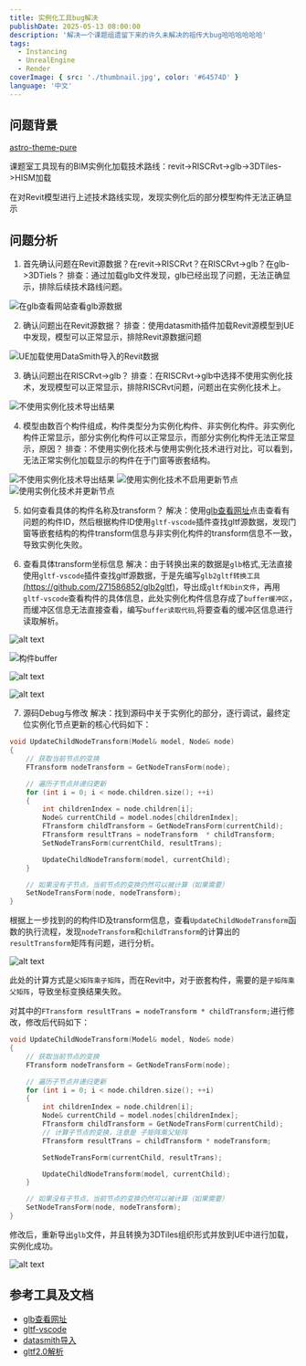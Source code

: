 ```yaml
---
title: 实例化工具bug解决
publishDate: 2025-05-13 08:00:00
description: '解决一个课题组遗留下来的许久未解决的祖传大bug哈哈哈哈哈哈'
tags:
  - Instancing
  - UnrealEngine
  - Render
coverImage: { src: './thumbnail.jpg', color: '#64574D' }
language: '中文'
---
```


## 问题背景

[astro-theme-pure](https://github.com/cworld1/astro-theme-pure)

课题室工具现有的BIM实例化加载技术路线：revit->RISCRvt->glb->3DTiles->HISM加载

在对Revit模型进行上述技术路线实现，发现实例化后的部分模型构件无法正确显示

## 问题分析

1. 首先确认问题在Revit源数据？在revit->RISCRvt？在RISCRvt->glb？在glb->3DTiels？
排查：通过加载glb文件发现，glb已经出现了问题，无法正确显示，排除后续技术路线问题。

![在glb查看网站查看glb源数据](image-11.png)

2. 确认问题出在Revit源数据？
排查：使用datasmith插件加载Revit源模型到UE中发现，模型可以正常显示，排除Revit源数据问题

![UE加载使用DataSmith导入的Revit数据](image-10.png)

3. 确认问题出在RISCRvt->glb？
排查：在RISCRvt->glb中选择不使用实例化技术，发现模型可以正常显示，排除RISCRvt问题，问题出在实例化技术上。

![不使用实例化技术导出结果](image-7.png)

4. 模型由数百个构件组成，构件类型分为实例化构件、非实例化构件。非实例化构件正常显示，部分实例化构件可以正常显示，而部分实例化构件无法正常显示，原因？
排查：不使用实例化技术与使用实例化技术进行对比，可以看到，无法正常实例化加载显示的构件在于门窗等嵌套结构。

![不使用实例化技术导出结果](image-7.png)
![使用实例化技术不启用更新节点](image-8.png)
![使用实例化技术并更新节点](image-9.png)

5. 如何查看具体的构件名称及transform？
解决：使用[glb查看网址](https://remixicon.com/)点击查看有问题的构件ID，然后根据构件ID使用`gltf-vscode`插件查找gltf源数据，发现门窗等嵌套结构的构件transform信息与非实例化构件的transform信息不一致，导致实例化失败。

6. 查看具体transform坐标信息
解决：由于转换出来的数据是`glb`格式,无法直接使用`gltf-vscode`插件查找gltf源数据，于是先编写`glb2gltf转换工具`[(https://github.com/271586852/glb2gltf)](https://github.com/271586852/glb2gltf)，导出成`gltf和bin文件`，再用`gltf-vscode`查看构件的具体信息，此处实例化构件信息存成了`buffer缓冲区`，而缓冲区信息无法直接查看，编写`buffer读取代码`,将要查看的缓冲区信息进行读取解析。

![alt text](image-15.png)

![构件buffer](image-13.png)

![alt text](image-16.png)

![alt text](image-17.png)

7. 源码Debug与修改
解决：找到源码中关于实例化的部分，逐行调试，最终定位实例化节点更新的核心代码如下：

```c++
void UpdateChildNodeTransform(Model& model, Node& node)
{
	// 获取当前节点的变换
	FTransform nodeTransform = GetNodeTransForm(node);

	// 遍历子节点并递归更新
	for (int i = 0; i < node.children.size(); ++i)
	{
		int childrenIndex = node.children[i];
		Node& currentChild = model.nodes[childrenIndex];
		FTransform childTransform = GetNodeTransForm(currentChild);
		FTransform resultTrans = nodeTransform  * childTransform;
		SetNodeTransForm(currentChild, resultTrans);

		UpdateChildNodeTransform(model, currentChild);
	}

	// 如果没有子节点，当前节点的变换仍然可以被计算（如果需要）
	SetNodeTransForm(node, nodeTransform);
}
```

根据上一步找到的的构件ID及transform信息，查看`UpdateChildNodeTransform`函数的执行流程，发现`nodeTransform`和`childTransform`的计算出的`resultTransform`矩阵有问题，进行分析。

![alt text](image-18.png)


此处的计算方式是`父矩阵乘子矩阵`，而在Revit中，对于嵌套构件，需要的是`子矩阵乘父矩阵`，导致坐标变换结果失败。

对其中的`FTransform resultTrans = nodeTransform * childTransform;`进行修改，修改后代码如下：

```c++
void UpdateChildNodeTransform(Model& model, Node& node)
{
	// 获取当前节点的变换
	FTransform nodeTransform = GetNodeTransForm(node);

	// 遍历子节点并递归更新
	for (int i = 0; i < node.children.size(); ++i)
	{
		int childrenIndex = node.children[i];
		Node& currentChild = model.nodes[childrenIndex];
		FTransform childTransform = GetNodeTransForm(currentChild);
		// 计算子节点的变换，注意是 子矩阵乘父矩阵
		FTransform resultTrans = childTransform * nodeTransform;

		SetNodeTransForm(currentChild, resultTrans);

		UpdateChildNodeTransform(model, currentChild);
	}

	// 如果没有子节点，当前节点的变换仍然可以被计算（如果需要）
	SetNodeTransForm(node, nodeTransform);
}
```

修改后，重新导出`glb`文件，并且转换为3DTiles组织形式并放到UE中进行加载，实例化成功。

![alt text](image-19.png)

## 参考工具及文档

- [glb查看网址](https://remixicon.com/)
- [gltf-vscode](https://github.com/AnalyticalGraphicsInc/gltf-vscode/tree/master)
- [datasmith导入](https://dev.epicgames.com/documentation/zh-cn/unreal-engine/importing-datasmith-content-into-unreal-engine)
- [gltf2.0解析](https://zhuanlan.zhihu.com/p/654304512)
